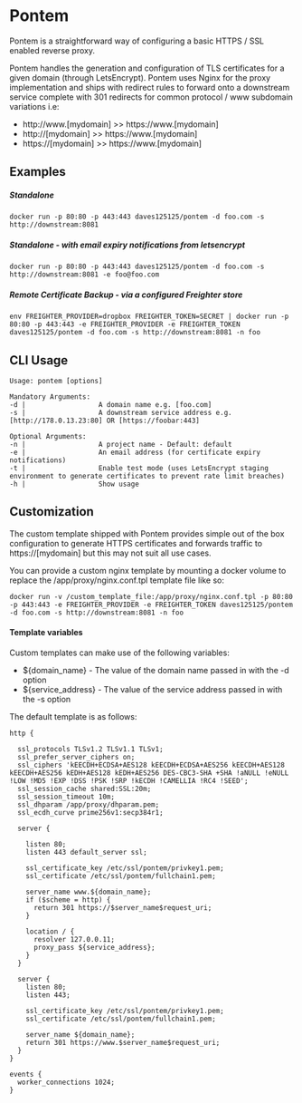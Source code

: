# Pontem

Pontem is a straightforward way of configuring a basic HTTPS / SSL enabled reverse proxy.

Pontem handles the generation and configuration of TLS certificates for a given domain (through LetsEncrypt). Pontem 
uses Nginx for the proxy implementation and ships with redirect rules to forward onto a downstream service complete
with 301 redirects for common protocol / www subdomain variations i.e:

- http://www.[mydomain] >> https://www.[mydomain]
- http://[mydomain] >> https://www.[mydomain]
- https://[mydomain] >> https://www.[mydomain]


## Examples

##### Standalone
```
docker run -p 80:80 -p 443:443 daves125125/pontem -d foo.com -s http://downstream:8081
```

##### Standalone - with email expiry notifications from letsencrypt
```
docker run -p 80:80 -p 443:443 daves125125/pontem -d foo.com -s http://downstream:8081 -e foo@foo.com
```

##### Remote Certificate Backup - via a configured Freighter store
```
env FREIGHTER_PROVIDER=dropbox FREIGHTER_TOKEN=SECRET | docker run -p 80:80 -p 443:443 -e FREIGHTER_PROVIDER -e FREIGHTER_TOKEN daves125125/pontem -d foo.com -s http://downstream:8081 -n foo
```

## CLI Usage

```
Usage: pontem [options]

Mandatory Arguments:
-d |                  A domain name e.g. [foo.com]
-s |                  A downstream service address e.g. [http://178.0.13.23:80] OR [https://foobar:443]

Optional Arguments:
-n |                  A project name - Default: default
-e |                  An email address (for certificate expiry notifications)
-t |                  Enable test mode (uses LetsEncrypt staging environment to generate certificates to prevent rate limit breaches)
-h |                  Show usage
```

## Customization

The custom template shipped with Pontem provides simple out of the box configuration to generate HTTPS certificates and 
forwards traffic to https://[mydomain] but this may not suit all use cases.

You can provide a custom nginx template by mounting a docker volume to replace the /app/proxy/nginx.conf.tpl template file like so:

```
docker run -v /custom_template_file:/app/proxy/nginx.conf.tpl -p 80:80 -p 443:443 -e FREIGHTER_PROVIDER -e FREIGHTER_TOKEN daves125125/pontem -d foo.com -s http://downstream:8081 -n foo
```

#### Template variables

Custom templates can make use of the following variables:

- ${domain_name} - The value of the domain name passed in with the -d option
- ${service_address} - The value of the service address passed in with the -s option


The default template is as follows:

```
http {

  ssl_protocols TLSv1.2 TLSv1.1 TLSv1;
  ssl_prefer_server_ciphers on;
  ssl_ciphers 'kEECDH+ECDSA+AES128 kEECDH+ECDSA+AES256 kEECDH+AES128 kEECDH+AES256 kEDH+AES128 kEDH+AES256 DES-CBC3-SHA +SHA !aNULL !eNULL !LOW !MD5 !EXP !DSS !PSK !SRP !kECDH !CAMELLIA !RC4 !SEED';
  ssl_session_cache shared:SSL:20m;
  ssl_session_timeout 10m;
  ssl_dhparam /app/proxy/dhparam.pem;
  ssl_ecdh_curve prime256v1:secp384r1;

  server {

    listen 80;
    listen 443 default_server ssl;

    ssl_certificate_key /etc/ssl/pontem/privkey1.pem;
    ssl_certificate /etc/ssl/pontem/fullchain1.pem;

    server_name www.${domain_name};
    if ($scheme = http) {
      return 301 https://$server_name$request_uri;
    }

    location / {
      resolver 127.0.0.11;
      proxy_pass ${service_address};
    }
  }

  server {
    listen 80;
    listen 443;

    ssl_certificate_key /etc/ssl/pontem/privkey1.pem;
    ssl_certificate /etc/ssl/pontem/fullchain1.pem;

    server_name ${domain_name};
    return 301 https://www.$server_name$request_uri;
  }
}

events {
  worker_connections 1024;
}


```
